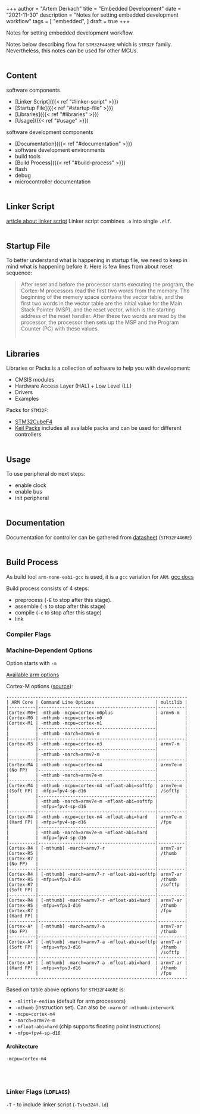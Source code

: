 +++
author = "Artem Derkach"
title = "Embedded Development"
date = "2021-11-30"
description = "Notes for setting embedded development workflow"
tags = [
    "embedded",
]
draft = true
+++

Notes for setting embedded development workflow. 
<!--more-->

Notes below describing flow for `STM32F446RE` which is `STM32F` family. 
Nevertheless, this notes can be used for other MCUs.
<br><br>


## Content
software components
- [Linker Script]({{< ref "#linker-script" >}})
- [Startup File]({{< ref "#startup-file" >}})
- [Libraries]({{< ref "#libraries" >}})
- [Usage]({{< ref "#usage" >}})
  
software development components
- [Documentation]({{< ref "#documentation" >}})
- software development environments
- build tools
- [Build Process]({{< ref "#build-process" >}})
- flash
- debug
- microcontroller documentation
<br><br>

## Linker Script
[article about linker script](https://blog.thea.codes/the-most-thoroughly-commented-linker-script/)
Linker script combines `.o` into single `.elf`.
<br><br>

## Startup File
To better understand what is happening in startup file, we need to keep in mind what is happening before it.
Here is few lines from about reset sequence:
> After reset and before the processor starts executing the program, the Cortex-M
processors read the first two words from the memory. The beginning of
the memory space contains the vector table, and the first two words in the vector table are the
initial value for the Main Stack Pointer (MSP), and the reset vector, which
is the starting address of the reset handler. After these two words are read by the processor, the processor then
sets up the MSP and the Program Counter (PC) with these values.
<br><br>

## Libraries
Libraries or Packs is a collection of software to help you with development:
- CMSIS modules
- Hardware Access Layer (HAL) + Low Level (LL)
- Drivers
- Examples

Packs for `STM32F`:
- [STM32CubeF4](https://github.com/STMicroelectronics/STM32CubeF4)
- [Keil Packs](https://www.keil.com/dd2/pack/) includes all available packs and can be used for different controllers
<br><br>

## Usage
To use peripheral do next steps:
- enable clock
- enable bus
- init peripheral
<br><br>

## Documentation
Documentation for controller can be gathered from [datasheet](https://www.st.com/en/microcontrollers-microprocessors/stm32f446re.html) (`STM32F446RE`)
<br><br>


## Build Process
As build tool `arm-none-eabi-gcc` is used, it is a `gcc` variation for `ARM`.
[gcc docs](https://gcc.gnu.org/onlinedocs/gcc-11.2.0/gcc/)

Build process consists of 4 steps:
- preprocess (`-E` to stop after this stage). 
- assemble (`-S` to stop after this stage)
- compile (`-c` to stop after this stage)
- link
### Compiler Flags
### Machine-Dependent Options
Option starts with `-m`

[Available arm options](https://gcc.gnu.org/onlinedocs/gcc-11.2.0/gcc/ARM-Options.html)

Cortex-M options ([source](https://launchpadlibrarian.net/177524521/readme.txt)):
```
--------------------------------------------------------------------
| ARM Core | Command Line Options                       | multilib |
|----------|--------------------------------------------|----------|
|Cortex-M0+| -mthumb -mcpu=cortex-m0plus                | armv6-m  |
|Cortex-M0 | -mthumb -mcpu=cortex-m0                    |          |
|Cortex-M1 | -mthumb -mcpu=cortex-m1                    |          |
|          |--------------------------------------------|          |
|          | -mthumb -march=armv6-m                     |          |
|----------|--------------------------------------------|----------|
|Cortex-M3 | -mthumb -mcpu=cortex-m3                    | armv7-m  |
|          |--------------------------------------------|          |
|          | -mthumb -march=armv7-m                     |          |
|----------|--------------------------------------------|----------|
|Cortex-M4 | -mthumb -mcpu=cortex-m4                    | armv7e-m |
|(No FP)   |--------------------------------------------|          |
|          | -mthumb -march=armv7e-m                    |          |
|----------|--------------------------------------------|----------|
|Cortex-M4 | -mthumb -mcpu=cortex-m4 -mfloat-abi=softfp | armv7e-m |
|(Soft FP) | -mfpu=fpv4-sp-d16                          | /softfp  |
|          |--------------------------------------------|          |
|          | -mthumb -march=armv7e-m -mfloat-abi=softfp |          |
|          | -mfpu=fpv4-sp-d16                          |          |
|----------|--------------------------------------------|----------|
|Cortex-M4 | -mthumb -mcpu=cortex-m4 -mfloat-abi=hard   | armv7e-m |
|(Hard FP) | -mfpu=fpv4-sp-d16                          | /fpu     |
|          |--------------------------------------------|          |
|          | -mthumb -march=armv7e-m -mfloat-abi=hard   |          |
|          | -mfpu=fpv4-sp-d16                          |          |
|----------|--------------------------------------------|----------|
|Cortex-R4 | [-mthumb] -march=armv7-r                   | armv7-ar |
|Cortex-R5 |                                            | /thumb   |
|Cortex-R7 |                                            |          |
|(No FP)   |                                            |          |
|----------|--------------------------------------------|----------|
|Cortex-R4 | [-mthumb] -march=armv7-r -mfloat-abi=softfp| armv7-ar |
|Cortex-R5 | -mfpu=vfpv3-d16                            | /thumb   |
|Cortex-R7 |                                            | /softfp  |
|(Soft FP) |                                            |          |
|----------|--------------------------------------------|----------|
|Cortex-R4 | [-mthumb] -march=armv7-r -mfloat-abi=hard  | armv7-ar |
|Cortex-R5 | -mfpu=vfpv3-d16                            | /thumb   |
|Cortex-R7 |                                            | /fpu     |
|(Hard FP) |                                            |          |
|----------|--------------------------------------------|----------|
|Cortex-A* | [-mthumb] -march=armv7-a                   | armv7-ar |
|(No FP)   |                                            | /thumb   |
|----------|--------------------------------------------|----------|
|Cortex-A* | [-mthumb] -march=armv7-a -mfloat-abi=softfp| armv7-ar |
|(Soft FP) | -mfpu=vfpv3-d16                            | /thumb   |
|          |                                            | /softfp  |
|----------|--------------------------------------------|----------|
|Cortex-A* | [-mthumb] -march=armv7-a -mfloat-abi=hard  | armv7-ar |
|(Hard FP) | -mfpu=vfpv3-d16                            | /thumb   |
|          |                                            | /fpu     |
--------------------------------------------------------------------
```

Based on table above options for `STM32F446RE` is:
- `-mlittle-endian` (default for arm processors)
- `-mthumb` (instruction set). Can also be `-marm` or `-mthumb-interwork`
- `-mcpu=cortex-m4`
- `-march=armv7e-m`
- `-mfloat-abi=hard` (chip supports floating point instructions)
- `-mfpu=fpv4-sp-d16`

#### Architecture
`-mcpu=cortex-m4`

<br><br>


### Linker Flags (`LDFLAGS`)
`-T` - to include linker script (`-Tstm324f.ld`)
<br><br>

